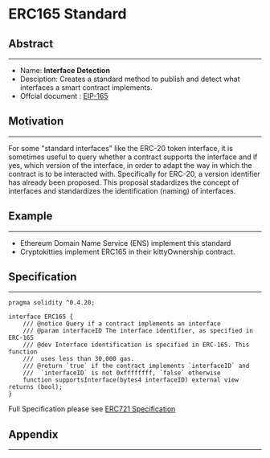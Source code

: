 # ERC165 Standard

## Abstract
---
* Name: **Interface Detection**
* Desciption: Creates a standard method to publish and detect what interfaces a smart contract implements.
*  Offcial document : [EIP-165](https://github.com/ethereum/EIPs/blob/master/EIPS/eip-165.md)


## Motivation
---
For some "standard interfaces" like the ERC-20 token interface, it is sometimes useful to query whether a contract supports the interface and if yes, which version of the interface, in order to adapt the way in which the contract is to be interacted with. Specifically for ERC-20, a version identifier has already been proposed. This proposal stadardizes the concept of interfaces and standardizes the identification (naming) of interfaces.

## Example
---
* Ethereum Domain Name Service (ENS) implement this standard
* Cryptokitties implement ERC165 in their kittyOwnership contract.

## Specification
---
```
pragma solidity ^0.4.20;

interface ERC165 {
    /// @notice Query if a contract implements an interface
    /// @param interfaceID The interface identifier, as specified in ERC-165
    /// @dev Interface identification is specified in ERC-165. This function
    ///  uses less than 30,000 gas.
    /// @return `true` if the contract implements `interfaceID` and
    ///  `interfaceID` is not 0xffffffff, `false` otherwise
    function supportsInterface(bytes4 interfaceID) external view returns (bool);
}
```
Full Specification please see [ERC721 Specification](https://github.com/ethereum/EIPs/blob/master/EIPS/eip-165.md#specification)

## Appendix
---

